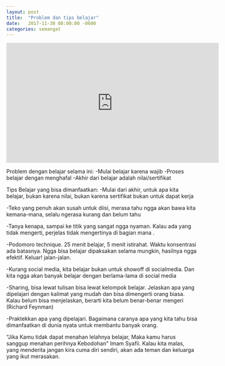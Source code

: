 ```yaml
---
layout: post
title:  "Problem dan tips belajar"
date:   2017-11-30 08:00:00 -0600
categories: semangat
---
```


<iframe width="560" height="315" src="https://www.youtube.com/embed/KIpLmJqyXoY" frameborder="0" allowfullscreen></iframe>

Problem dengan belajar selama ini:
-Mulai belajar karena wajib
-Proses belajar dengan menghafal
-Akhir dari belajar adalah nilai/sertifikat

Tips Belajar yang bisa dimanfaatkan:
-Mulai dari akhir, untuk apa kita belajar, bukan karena nilai, bukan karena sertifikat bukan untuk dapat kerja

-Teko yang penuh akan susah untuk diisi, merasa tahu ngga akan bawa kita kemana-mana, selalu ngerasa kurang dan belum tahu

-Tanya kenapa, sampai ke titik yang sangat ngga nyaman. Kalau ada yang tidak mengerti, perjelas tidak mengertinya di bagian mana .

-Podomoro technique. 25 menit belajar, 5 menit istirahat. Waktu konsentrasi ada batasnya. Ngga bisa belajar dipaksakan selama mungkin, hasilnya ngga efektif. Keluar! jalan-jalan.

-Kurang social media, kita belajar bukan untuk showoff di socialmedia. Dan kita ngga akan banyak belajar dengan berlama-lama di social media

-Sharing, bisa lewat tulisan bisa lewat kelompok belajar. Jelaskan apa yang dipelajari dengan kalimat yang mudah dan bisa dimengerti orang biasa. Kalau belum bisa menjelaskan, berarti kita belum benar-benar mengeri (Richard Feynman)

-Praktekkan apa yang dipelajari. Bagaimana caranya apa yang kita tahu bisa dimanfaatkan di dunia nyata untuk membantu banyak orang.

“Jika Kamu tidak dapat menahan lelahnya belajar, Maka kamu harus sanggup menahan perihnya Kebodohan" Imam Syafii.
Kalau kita malas, yang menderita jangan kira cuma diri sendiri, akan ada teman dan keluarga yang ikut merasakan.
